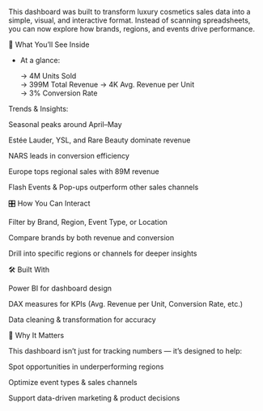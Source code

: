 This dashboard was built to transform luxury cosmetics sales data into a simple, visual, and interactive format. Instead of scanning spreadsheets, you can now explore how brands, regions, and events drive performance.

🌟 What You’ll See Inside

- At a glance:  

  -> 4M Units Sold  
  -> 399M Total Revenue
  -> 4K Avg. Revenue per Unit    
  -> 3% Conversion Rate  

Trends & Insights:

Seasonal peaks around April–May

Estée Lauder, YSL, and Rare Beauty dominate revenue

NARS leads in conversion efficiency

Europe tops regional sales with 89M revenue

Flash Events & Pop-ups outperform other sales channels

🎛 How You Can Interact

Filter by Brand, Region, Event Type, or Location

Compare brands by both revenue and conversion

Drill into specific regions or channels for deeper insights

🛠 Built With

Power BI for dashboard design

DAX measures for KPIs (Avg. Revenue per Unit, Conversion Rate, etc.)

Data cleaning & transformation for accuracy

🚀 Why It Matters

This dashboard isn’t just for tracking numbers — it’s designed to help:

Spot opportunities in underperforming regions

Optimize event types & sales channels

Support data-driven marketing & product decisions
